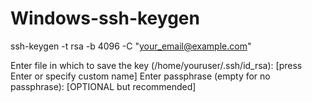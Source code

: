 # Windows-ssh-keygen

ssh-keygen -t rsa -b 4096 -C "your_email@example.com"


Enter file in which to save the key (/home/youruser/.ssh/id_rsa): [press Enter or specify custom name]
Enter passphrase (empty for no passphrase): [OPTIONAL but recommended]




